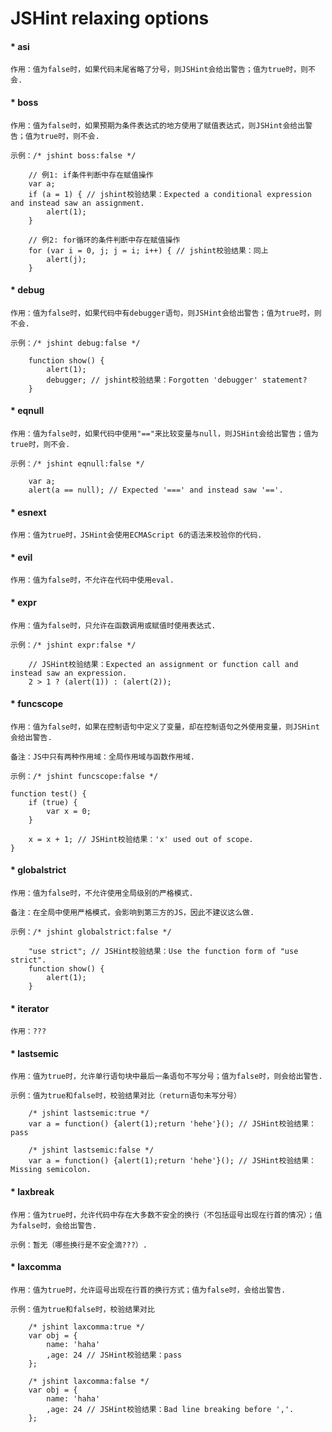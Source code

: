 JSHint relaxing options
=================

#### * asi

    作用：值为false时，如果代码末尾省略了分号，则JSHint会给出警告；值为true时，则不会.

#### * boss

    作用：值为false时，如果预期为条件表达式的地方使用了赋值表达式，则JSHint会给出警告；值为true时，则不会.
    
    示例：/* jshint boss:false */
             
        // 例1: if条件判断中存在赋值操作
        var a;
        if (a = 1) { // jshint校验结果：Expected a conditional expression and instead saw an assignment.
            alert(1);
        }
        
        // 例2: for循环的条件判断中存在赋值操作
        for (var i = 0, j; j = i; i++) { // jshint校验结果：同上
            alert(j);
        }
        
#### * debug

    作用：值为false时，如果代码中有debugger语句，则JSHint会给出警告；值为true时，则不会.
    
    示例：/* jshint debug:false */

        function show() {
            alert(1);
            debugger; // jshint校验结果：Forgotten 'debugger' statement?
        }
    
#### * eqnull

    作用：值为false时，如果代码中使用"=="来比较变量与null，则JSHint会给出警告；值为true时，则不会.
    
    示例：/* jshint eqnull:false */
    
        var a;
        alert(a == null); // Expected '===' and instead saw '=='.

#### * esnext

    作用：值为true时，JSHint会使用ECMAScript 6的语法来校验你的代码.
    
#### * evil

    作用：值为false时，不允许在代码中使用eval.
    
#### * expr

    作用：值为false时，只允许在函数调用或赋值时使用表达式.
    
    示例：/* jshint expr:false */
    
        // JSHint校验结果：Expected an assignment or function call and instead saw an expression.
        2 > 1 ? (alert(1)) : (alert(2));
        
#### * funcscope

    作用：值为false时，如果在控制语句中定义了变量，却在控制语句之外使用变量，则JSHint会给出警告.
    
    备注：JS中只有两种作用域：全局作用域与函数作用域.
    
    示例：/* jshint funcscope:false */
    
    function test() {
        if (true) {
            var x = 0;
        }
        
        x = x + 1; // JSHint校验结果：'x' used out of scope.
    }

#### * globalstrict

    作用：值为false时，不允许使用全局级别的严格模式.
    
    备注：在全局中使用严格模式，会影响到第三方的JS，因此不建议这么做.
    
    示例：/* jshint globalstrict:false */
    
        "use strict"; // JSHint校验结果：Use the function form of "use strict".
        function show() {
            alert(1);
        }
        
#### * iterator

    作用：???
    
#### * lastsemic

    作用：值为true时，允许单行语句块中最后一条语句不写分号；值为false时，则会给出警告.
    
    示例：值为true和false时，校验结果对比（return语句未写分号）
    
        /* jshint lastsemic:true */
        var a = function() {alert(1);return 'hehe'}(); // JSHint校验结果：pass
    
        /* jshint lastsemic:false */
        var a = function() {alert(1);return 'hehe'}(); // JSHint校验结果：Missing semicolon.
        
#### * laxbreak

    作用：值为true时，允许代码中存在大多数不安全的换行（不包括逗号出现在行首的情况）；值为false时，会给出警告.
    
    示例：暂无（哪些换行是不安全滴???）.
    
#### * laxcomma

    作用：值为true时，允许逗号出现在行首的换行方式；值为false时，会给出警告.
    
    示例：值为true和false时，校验结果对比
    
        /* jshint laxcomma:true */
        var obj = {
            name: 'haha'
            ,age: 24 // JSHint校验结果：pass
        };
        
        /* jshint laxcomma:false */
        var obj = {
            name: 'haha'
            ,age: 24 // JSHint校验结果：Bad line breaking before ','.
        };
